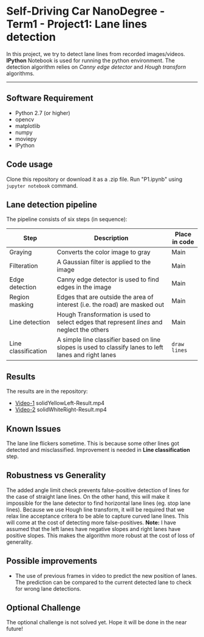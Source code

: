 # Self-Driving Car NanoDegree - Term1 - Project1: Lane lines detection
In this project, we try to detect lane lines from recorded images/videos. **IPython** Notebook is used for running the python environment. The detection algorithm relies on *Canny edge detector* and *Hough transforn* algorithms.
***

## Software Requirement
* Python 2.7 (or higher)
* opencv
* matplotlib
* numpy
* moviepy
* IPython

## Code usage
Clone this repository or download it as a .zip file. Run "P1.ipynb" using `jupyter notebook` command.

## Lane detection pipeline
The pipeline consists of six steps (in sequence):

| Step                | Description                                                                                            | Place in code |
|---------------------|--------------------------------------------------------------------------------------------------------|---------------|
| Graying             | Converts the color image to gray                                                                       | Main          |
| Filteration         | A Gaussian filter is applied to the image                                                              | Main          |
| Edge detection      | Canny edge detector is used to find edges in the image                                                 | Main          |
| Region masking      | Edges that are outside the area of interest (i.e. the road) are masked out                             | Main          |
| Line detection      | Hough Transformation is used to select edges that represent *lines* and neglect the others             | Main          |
| Line classification | A simple line classifier based on line slopes is used to classify lanes to left lanes and right lanes  | `draw lines` |

## Results
The results are in the repository:
* [Video-1] solidYellowLeft-Result.mp4
* [Video-2] solidWhiteRight-Result.mp4

## Known Issues
The lane line flickers sometime. This is because some other lines got detected and misclassified. Improvement is needed in **Line classification** step.

## Robustness vs Generality
The added angle limit check prevents false-positive detection of lines for the case of straight lane lines. On the other hand, this will make it impossible for the lane detector to find horizontal lane lines (eg. stop lane lines).
Because we use Hough line transform, it will be required that we relax line acceptance critera to be able to capture curved lane lines. This will come at the cost of detecting more false-positives.
**Note:** I have assumed that the left lanes have negative slopes and right lanes have positive slopes. This makes the algorithm more robust at the cost of loss of generality.

## Possible improvements
* The use of previous frames in video to predict the new position of lanes. The prediction can be compared to the current detected lane to check for wrong lane detections.

## Optional Challenge
The optional challenge is not solved yet. Hope it will be done in the near future!

[Video-1]: <https://github.com/MChehadeh/CarND-term1-P1/blob/master/solidWhiteRight-Result.mp4>
[Video-2]: <https://github.com/MChehadeh/CarND-term1-P1/blob/master/solidYellowLeft-Result.mp4>
